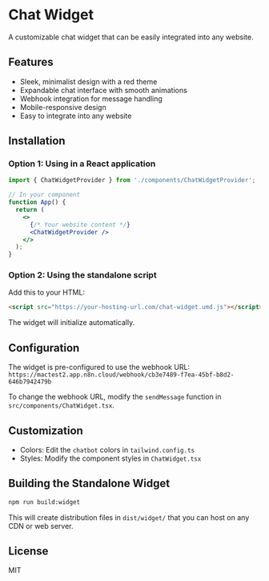 
# Chat Widget

A customizable chat widget that can be easily integrated into any website.

## Features

- Sleek, minimalist design with a red theme
- Expandable chat interface with smooth animations
- Webhook integration for message handling
- Mobile-responsive design
- Easy to integrate into any website

## Installation

### Option 1: Using in a React application

```jsx
import { ChatWidgetProvider } from './components/ChatWidgetProvider';

// In your component
function App() {
  return (
    <>
      {/* Your website content */}
      <ChatWidgetProvider />
    </>
  );
}
```

### Option 2: Using the standalone script

Add this to your HTML:

```html
<script src="https://your-hosting-url.com/chat-widget.umd.js"></script>
```

The widget will initialize automatically.

## Configuration

The widget is pre-configured to use the webhook URL:
`https://mactest2.app.n8n.cloud/webhook/cb3e7489-f7ea-45bf-b8d2-646b7942479b`

To change the webhook URL, modify the `sendMessage` function in `src/components/ChatWidget.tsx`.

## Customization

- Colors: Edit the `chatbot` colors in `tailwind.config.ts`
- Styles: Modify the component styles in `ChatWidget.tsx`

## Building the Standalone Widget

```sh
npm run build:widget
```

This will create distribution files in `dist/widget/` that you can host on any CDN or web server.

## License

MIT
